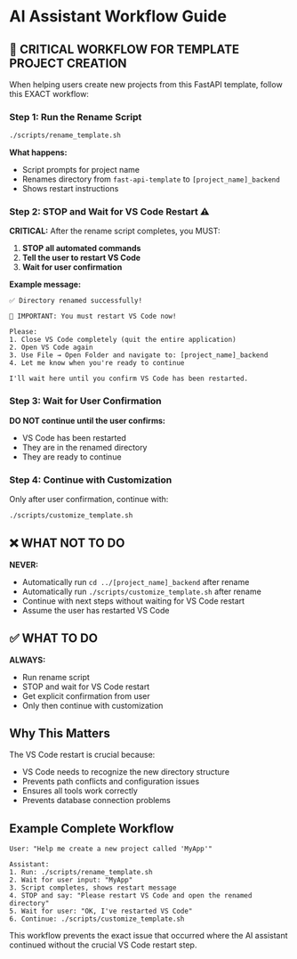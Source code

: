 # AI Assistant Workflow Guide

## 🚨 CRITICAL WORKFLOW FOR TEMPLATE PROJECT CREATION

When helping users create new projects from this FastAPI template, follow this EXACT workflow:

### Step 1: Run the Rename Script
```bash
./scripts/rename_template.sh
```

**What happens:**
- Script prompts for project name
- Renames directory from `fast-api-template` to `[project_name]_backend`
- Shows restart instructions

### Step 2: STOP and Wait for VS Code Restart ⚠️

**CRITICAL:** After the rename script completes, you MUST:

1. **STOP all automated commands**
2. **Tell the user to restart VS Code**
3. **Wait for user confirmation**

**Example message:**
```
✅ Directory renamed successfully!

🚨 IMPORTANT: You must restart VS Code now!

Please:
1. Close VS Code completely (quit the entire application)
2. Open VS Code again
3. Use File → Open Folder and navigate to: [project_name]_backend
4. Let me know when you're ready to continue

I'll wait here until you confirm VS Code has been restarted.
```

### Step 3: Wait for User Confirmation

**DO NOT continue until the user confirms:**
- VS Code has been restarted
- They are in the renamed directory
- They are ready to continue

### Step 4: Continue with Customization

Only after user confirmation, continue with:
```bash
./scripts/customize_template.sh
```

## ❌ WHAT NOT TO DO

**NEVER:**
- Automatically run `cd ../[project_name]_backend` after rename
- Automatically run `./scripts/customize_template.sh` after rename
- Continue with next steps without waiting for VS Code restart
- Assume the user has restarted VS Code

## ✅ WHAT TO DO

**ALWAYS:**
- Run rename script
- STOP and wait for VS Code restart
- Get explicit confirmation from user
- Only then continue with customization

## Why This Matters

The VS Code restart is crucial because:
- VS Code needs to recognize the new directory structure
- Prevents path conflicts and configuration issues
- Ensures all tools work correctly
- Prevents database connection problems

## Example Complete Workflow

```
User: "Help me create a new project called 'MyApp'"

Assistant:
1. Run: ./scripts/rename_template.sh
2. Wait for user input: "MyApp"
3. Script completes, shows restart message
4. STOP and say: "Please restart VS Code and open the renamed directory"
5. Wait for user: "OK, I've restarted VS Code"
6. Continue: ./scripts/customize_template.sh
```

This workflow prevents the exact issue that occurred where the AI assistant continued without the crucial VS Code restart step. 